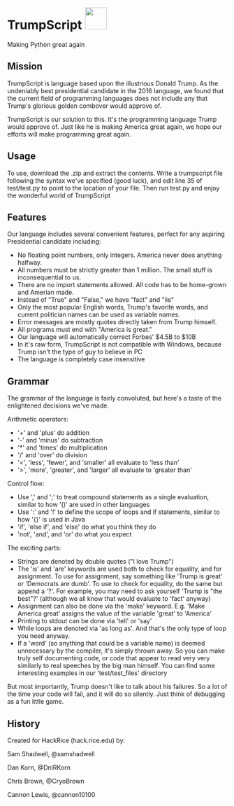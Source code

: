 # TrumpScript <img src="https://raw.github.com/samshadwell/TrumpScript/master/TrumpScript.jpg" width="50px" height="50px" />
Making Python great again

## Mission
TrumpScript is language based upon the illustrious Donald Trump. As the undeniably best presidential candidate in the 2016 language, we found that the current field of programming languages does not include any that Trump's glorious golden combover would approve of.

TrumpScript is our solution to this. It's the programming language Trump would approve of. Just like he is making America great again, we hope our efforts will make programming great again.

## Usage
To use, download the .zip and extract the contents.
Write a trumpscript file following the syntax we've specified (good luck), and edit line 35 of test/test.py to point to the location of your file. Then run test.py and enjoy the wonderful world of TrumpScript

## Features
Our language includes several convenient features, perfect for any aspiring Presidential candidate including:
* No floating point numbers, only integers. America never does anything halfway.
* All numbers must be strictly greater than 1 million. The small stuff is inconsequential to us.
* There are no import statements allowed. All code has to be home-grown and Amerian made.
* Instead of "True" and "False," we have "fact" and "lie"
* Only the most popular English words, Trump's favorite words, and current politician names can be used as variable names.
* Error messages are mostly quotes directly taken from Trump himself.
* All programs must end with "America is great."
* Our language will automatically correct Forbes' $4.5B to $10B
* In it's raw form, TrumpScript is not compatible with Windows, because Trump isn't the type of guy to believe in PC
* The language is completely case insensitive

## Grammar
The grammar of the language is fairly convoluted, but here's a taste of the enlightened decisions we've made.

Arithmetic operators:
* '+' and 'plus' do addition
* '-' and 'minus' do subtraction
* '*' and 'times' do multiplication
* '/' and 'over' do division
* '<', 'less', 'fewer', and 'smaller' all evaluate to 'less than'
* '>', 'more', 'greater', and 'larger' all evaluate to 'greater than'

Control flow:
* Use ',' and ';' to treat compound statements as a single evaluation, similar to how '()' are used in other languages
* Use ':' and '!' to define the scope of loops and if statements, similar to how '{}' is used in Java
* 'if', 'else if', and 'else' do what you think they do
* 'not', 'and', and 'or' do what you expect

The exciting parts:
* Strings are denoted by double quotes ("I love Trump")
* The 'is' and 'are' keywords are used both to check for equality, and for assignment. To use for assignment, say something like 'Trump is great' or 'Democrats are dumb'. To use to check for equality, do the same but append a '?'. For example, you may need to ask yourself 'Trump is "the best"?' (although we all know that would evaluate to 'fact' anyway)
* Assignment can also be done via the 'make' keyword. E.g. 'Make America great' assigns the value of the variable 'great' to 'America'
* Printing to stdout can be done via 'tell' or 'say'
* While loops are denoted via 'as long as'. And that's the only type of loop you need anyway.
* If a 'word' (so anything that could be a variable name) is deemed unnecessary by the compiler, it's simply thrown away. So you can make truly self documenting code, or code that appear to read very very similarly to real speeches by the big man himself. You can find some interesting examples in our 'test/test_files' directory

But most importantly, Trump doesn't like to talk about his failures. So a lot of the time your code will fail, and it will do so silently. Just think of debugging as a fun little game.

## History
Created for HackRice (hack.rice.edu) by:

Sam Shadwell, @samshadwell

Dan Korn, @DnlRKorn

Chris Brown, @CryoBrown

Cannon Lewis, @cannon10100
